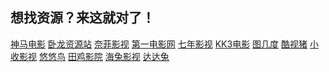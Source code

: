 ## 想找资源？来这就对了！

<a href="http://www.9rmb.com/" target="_blank">神马电影</a>
<a href="https://www.vodsee.com/" target="_blank">卧龙资源站</a>
<a href="https://www.nfmovies.com/" target="_blank">奈菲影视</a>
<a href="https://www.001d.com/" target="_blank">第一电影网</a>
<a href="http://www.vtuapp.com/" target="_blank">七年影视</a>
<a href="http://www.kk3.tv/" target="_blank">KK3电影</a>
<a href="https://vip.tujidu.com/vip/?url=https%3A%2F%2Fwww.iqiyi.com%2Fv_19rrek51nk.html&amp;title=%E5%9B%BE%E5%87%A0%E5%BA%A6%E5%AE%98%E7%BD%91" target="_blank">图几度</a>
<a href="http://kushizhu.com/" target="_blank">酷视猪</a>
<a href="http://www.p4vip.com/" target="_blank">小收影视</a>
<a href="https://www.yynys.com/" target="_blank">悠悠鸟</a>
<a href="http://www.tianjiyy123.com/" target="_blank">田鸡影院</a>
<a href="http://www.haitum.cn/" target="_blank">海兔影视</a>
<a href="https://www.jlszyy.cc/" target="_blank">达达兔</a>
